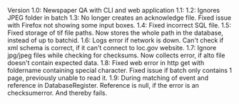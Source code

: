 Version 1.0: Newspaper QA with CLI and web application
1.1:
1.2: Ignores JPEG folder in batch
1.3: No longer creates an acknowledge file. Fixed issue with Firefox not showing some input boxes.
1.4: Fixed incorrect SQL file.
1.5: Fixed storage of tif file paths. Now stores the whole path in the database, instead of up to batchid.
1.6: Logs error if network is down. Can't check if xml schema is correct, if it can't connect to loc.gov website.
1.7: Ignore jpg/jpeg files while checking for checksums. Now collects error, if alto file doesn't contain expected data.
1.8: Fixed web error in http get with foldername containing special character. Fixed issue if batch only contains 1 page, previously unable to read it.
1.9: During matching of event and reference in DatabaseRegister. Reference is null, if the error is an checksumerror. And thereby fails.